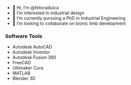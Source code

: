 - 👋 Hi, I’m @felixraduica
- 👀 I’m interested in industrial design
- 🌱 I’m currently pursuing a PhD in Industrial Engineering
- 💞️ I’m looking to collaborate on bionic limb development

### Software Tools
<ul>
  <li>Autodesk AutoCAD</li>
  <li>Autodesk Inventor</li>
  <li>Autodesk Fusion 360</li>
  <li>FreeCAD</li>
  <li>Ultimaker Cura</li>
  <li>MATLAB</li>
  <li>Blender 3D</li>
 </ul>
